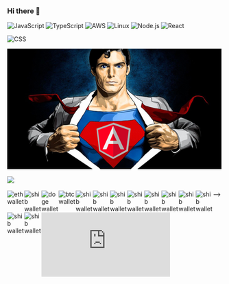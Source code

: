 ### Hi there 👋

![JavaScript](https://img.shields.io/badge/-JavaScript-000?&logo=JavaScript)
![TypeScript](https://img.shields.io/badge/-TypeScript-000?&logo=TypeScript)
![AWS](https://img.shields.io/badge/-AWS-000?&logo=Amazon-AWS&logoColor=F90)
![Linux](https://img.shields.io/badge/-Linux-000?&logo=Linux)
![Node.js](https://img.shields.io/badge/-Node.js-000?&logo=node.js)
![React](https://img.shields.io/badge/-React-000?&logo=React)

![CSS](https://img.shields.io/badge/-Css-000?&logo=Css)

![alt text](./img/tumblr_o1n96vth4D1ufi43qo1_500.png?w=100)

<!-- 
<a href="/"><img height="137px" src="https://github-readme-stats.vercel.app/api?username=elidakirigo&hide_title=true&hide_border=false&show_icons=true&include_all_commits=true&count_private=true&line_height=21&text_color=000&icon_color=000&bg_color=0,ea6161,ffc64d,fffc4d,52fa5a&theme=graywhite" /><img height="137px" src="https://github-readme-stats.vercel.app/api/top-langs/?username=mikeowino&hide=html&hide_title=true&hide_border=true&layout=compact&langs_count=6&exclude_repo=comp426,Redventures-Movie-Quotes&text_color=000&icon_color=fff&bg_color=0,52fa5a,4dfcff,c64dff&theme=graywhite" /></a>


![alt text](/img/tumblr_o1n96vth4D1ufi43qo1_500.png?w=200)


<a href="/"><img height="137px" src="https://github-readme-stats.vercel.app/api?username=elidakirigo&hide_title=true&hide_border=false&show_icons=true&include_all_commits=true&count_private=true&line_height=21&text_color=000&icon_color=000&bg_color=0,ea6161,ffc64d,fffc4d,52fa5a&theme=graywhite" /><!-- wi*quL3fcV --><img height="137px" src="https://github-readme-stats.vercel.app/api/top-langs/?username=mikeowino&hide=html&hide_title=true&hide_border=true&layout=compact&langs_count=6&exclude_repo=comp426,Redventures-Movie-Quotes&text_color=000&icon_color=fff&bg_color=0,52fa5a,4dfcff,c64dff&theme=graywhite" /></a>


<a href="https://blockchair.com/ethereum/address/0x98b2e5c160a775e3d9e3b48626568b017b51f75b"><img align="left" alt="eth wallet" src="https://icons.iconarchive.com/icons/cjdowner/cryptocurrency-flat/72/Ethereum-ETH-icon.png" width="40px"></a>
<a href="https://etherscan.io/address/0x98b2E5c160A775e3D9E3b48626568B017B51F75B"><img align="left" alt="shib wallet" src="https://cryptologos.cc/logos/shiba-inu-shib-logo.svg" width="40px" ></a>
<a href="https://dogechain.info/address/D8tXE5wN9ntx6bL6kVMyCA344VodTYbvZm"><img align="left" alt="doge wallet" src="https://cryptologos.cc/logos/dogecoin-doge-logo.svg" width="40px" ></a>
<a href="https://blockchair.com/bitcoin/address/bc1qqpuvsezs6ydquq93khyt5lk7l5g60csj5mwg72"><img align="left" alt="btc wallet" src="https://cryptologos.cc/logos/bitcoin-btc-logo.svg" width="40px" ></a>
<a href="https://etherscan.io/address/0x98b2E5c160A775e3D9E3b48626568B017B51F75B"><img align="left" alt="shib wallet" src="https://cryptologos.cc/logos/binance-coin-bnb-logo.svg" width="40px" ></a>
<a href="https://etherscan.io/address/0x98b2E5c160A775e3D9E3b48626568B017B51F75B"><img align="left" alt="shib wallet" src="https://cryptologos.cc/logos/avalanche-avax-logo.svg" width="40px" ></a>
<a href="https://etherscan.io/address/0x98b2E5c160A775e3D9E3b48626568B017B51F75B"><img align="left" alt="shib wallet" src="https://cryptologos.cc/logos/hex-hex-logo.svg" width="40px" ></a>
<a href="https://etherscan.io/address/0x98b2E5c160A775e3D9E3b48626568B017B51F75B"><img align="left" alt="shib wallet" src="https://cryptologos.cc/logos/pancakeswap-cake-logo.svg" width="40px" ></a>
<a href="https://etherscan.io/address/0x98b2E5c160A775e3D9E3b48626568B017B51F75B"><img align="left" alt="shib wallet" src="https://cryptologos.cc/logos/basic-attention-token-bat-logo.svg" width="40px" ></a>
<a href="https://blockchair.com/stellar/account/GDWTIZCPTFVLGCEB3D57WGXTKOM6GSMOMVHXJ6PEZ3XUQOOG2B7MB6BU"><img align="left" alt="shib wallet" src="https://cryptologos.cc/logos/stellar-xlm-logo.svg" width="40px" ></a>
<a href="https://blockchair.com/ripple/account/rJnVrkJBA8pvfvSfFN6hV69YvRgD5Y5udv"><img align="left" alt="shib wallet" src="https://cryptologos.cc/logos/xrp-xrp-logo.svg" width="40px" ></a>
<a href="https://explorer.solana.com/address/4ZWwm6dLfZdZYeaN7qNkhu4RihkHex8w5pQ3x6DkHXry"><img align="left" alt="shib wallet" src="https://cryptologos.cc/logos/solana-sol-logo.svg" width="40px" ></a>
<a href="https://cardanoscan.io/address/DdzFFzCqrhtBQmfMDYBRJqNMmUaH27W8fz33ZAkgiWpxH5io6VTK14HbWFmWVobSvyWfhJLaAyGqQhcYjSmZcGcUfVBwmKD6ZuuwRx52"><img align="left" alt="shib wallet" src="https://cryptologos.cc/logos/cardano-ada-logo.svg" width="40px" ></a>
<a href="https://etherscan.io/address/0x98b2E5c160A775e3D9E3b48626568B017B51F75B"><img align="left" alt="shib wallet" src="https://cryptologos.cc/logos/1inch-1inch-logo.svg" width="40px" ></a> -->
<!--
- 🔭 I’m currently working on ...meeting my clients needs!
- 📫 How to reach me: ...on the email at the description section
- 👯 I’m looking to collaborate on ...creating amazing websites.

<!-- ![alt text](https://cdn.abcotvs.com/dip/images/5332891_S108767171.JPG?w=200) -->


<!-- [![commits.top rank](http://biego.tech/commits.php?user=elidakirigo&country=kenya)](https://commits.top/kenya.html) -->

[![commits.top rank](http://biego.tech/commits.php?user=elidakirigo&country=kenya)](https://commits.top/kenya.html)

<!--
<iframe src="https://giphy.com/embed/xT9DPCU60mRbtGw7Ys" width="480" height="270" frameBorder="0" class="giphy-embed" allowFullScreen></iframe><p><a href="https://giphy.com/gifs/spongebob-cartoon-nickelodeon-thumbs-xT9DPCU60mRbtGw7Ys">via GIPHY</a></p>

**elidakirigo/elidakirigo** is a ✨ _special_ ✨ repository because its `README.md` (this file) appears on your GitHub profile.

Here are some ideas to get you started:


- 🌱 I’m currently learning ...

- 🤔 I’m looking for help with ...
- 💬 Ask me about ...

- 😄 Pronouns: ...
- ⚡ Fun fact: ...
-->
